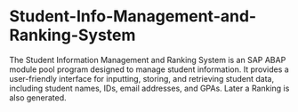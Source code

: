 # Student-Info-Management-and-Ranking-System
The Student Information Management and Ranking System is an SAP ABAP module pool program designed to manage student information. It provides a user-friendly interface for inputting, storing, and retrieving student data, including student names, IDs, email addresses, and GPAs. Later a Ranking is also generated. 
